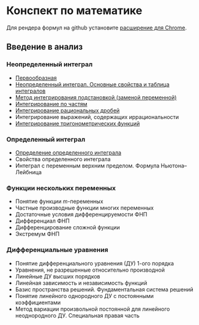 # Конспект по математике

Для рендера формул на github установите [расширение для Chrome](https://chrome.google.com/webstore/detail/mathjax-plugin-for-github/ioemnmodlmafdkllaclgeombjnmnbima).

## Введение в анализ

### Неопределенный интеграл

* [Первообразная](Введение-в-анализ/Первоборазная.md)
* [Неопределенный интеграл. Основные свойства и таблица интегралов](Введение-в-анализ/Неопределенный-интеграл.md)
* [Метод интегрирования подстановкой (заменой переменной)](Введение-в-анализ/Замена-переменной.md)
* [Интегрирование по частям](Введение-в-анализ/Интегрирование-по-частям.md)
* [Интегрирование рациональных дробей](Введение-в-анализ/Интегрирование-рациональных-дробей.md)
* Интегрирование выражений, содержащих иррациональности
* [Интегрирование тригонометрических функций](Введение-в-анализ/Интегрирование-тригонометрических-функций.md)

### Определенный интеграл

* [Определение определенного интеграла](Введение-в-анализ/Определение-определенного-интеграла.md)
* Свойства определенного интеграла
* Интеграл с переменным верхним пределом.  Формула Ньютона–Лейбница

### Функции нескольких переменных

* Понятие функции $m$-переменных
* Частные производные функции многих переменных
* Достаточные условия дифференцируемости ФНП
* Дифференциал ФНП
* Дифференцирование сложной функции
* Экстремум ФНП

### Дифференциальные уравнения

* Понятие дифференциального уравнения (ДУ) 1-ого порядка 
* Уравнения, не разрешенные относительно производной
* Линейные ДУ высших порядков
* Линейная зависимость и независимость функций
* Базис пространства решений. Фундаментальная система решений
* Понятие линейного однородного ДУ с постоянными коэффициентами
* Метод вариации произвольной постоянной для линейного неоднородного ДУ. Специальная правая часть
